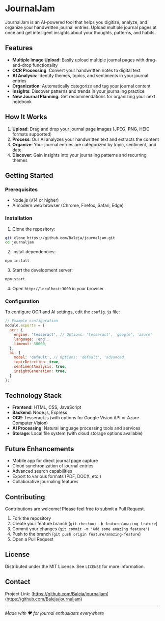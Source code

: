 # JournalJam

JournalJam is an AI-powered tool that helps you digitize, analyze, and organize your handwritten journal entries. Upload multiple journal pages at once and get intelligent insights about your thoughts, patterns, and habits.

## Features

- **Multiple Image Upload**: Easily upload multiple journal pages with drag-and-drop functionality
- **OCR Processing**: Convert your handwritten notes to digital text
- **AI Analysis**: Identify themes, topics, and sentiments in your journal entries
- **Organization**: Automatically categorize and tag your journal content
- **Insights**: Discover patterns and trends in your journaling practice
- **New Journal Planning**: Get recommendations for organizing your next notebook

## How It Works

1. **Upload**: Drag and drop your journal page images (JPEG, PNG, HEIC formats supported)
2. **Process**: Our AI analyzes your handwritten text and extracts the content
3. **Organize**: Your journal entries are categorized by topic, sentiment, and date
4. **Discover**: Gain insights into your journaling patterns and recurring themes

## Getting Started

### Prerequisites

- Node.js (v14 or higher)
- A modern web browser (Chrome, Firefox, Safari, Edge)

### Installation

1. Clone the repository:
```bash
git clone https://github.com/Baleja/journaljam.git
cd journaljam
```

2. Install dependencies:
```bash
npm install
```

3. Start the development server:
```bash
npm start
```

4. Open `http://localhost:3000` in your browser

### Configuration

To configure OCR and AI settings, edit the `config.js` file:

```javascript
// Example configuration
module.exports = {
  ocr: {
    engine: 'tesseract', // Options: 'tesseract', 'google', 'azure'
    language: 'eng',
    timeout: 30000,
  },
  ai: {
    model: 'default', // Options: 'default', 'advanced'
    topicDetection: true,
    sentimentAnalysis: true,
    insightGeneration: true,
  }
};
```

## Technology Stack

- **Frontend**: HTML, CSS, JavaScript
- **Backend**: Node.js, Express
- **OCR**: Tesseract.js (with options for Google Vision API or Azure Computer Vision)
- **AI Processing**: Natural language processing tools and services
- **Storage**: Local file system (with cloud storage options available)

## Future Enhancements

- Mobile app for direct journal page capture
- Cloud synchronization of journal entries
- Advanced search capabilities
- Export to various formats (PDF, DOCX, etc.)
- Collaborative journaling features

## Contributing

Contributions are welcome! Please feel free to submit a Pull Request.

1. Fork the repository
2. Create your feature branch (`git checkout -b feature/amazing-feature`)
3. Commit your changes (`git commit -m 'Add some amazing feature'`)
4. Push to the branch (`git push origin feature/amazing-feature`)
5. Open a Pull Request

## License

Distributed under the MIT License. See `LICENSE` for more information.

## Contact

Project Link: [https://github.com/Baleja/journaljam](https://github.com/Baleja/journaljam)

---

*Made with ❤️ for journal enthusiasts everywhere*
